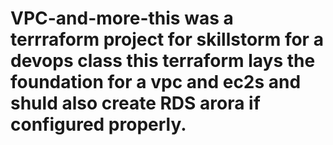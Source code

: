 # VPC-and-more-this was a terrraform project for skillstorm for a devops class this terraform lays the foundation for a vpc and ec2s and shuld also create RDS arora if configured properly.
